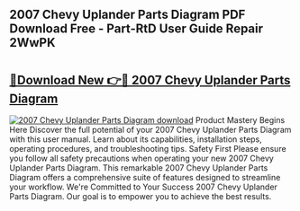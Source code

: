 ## 2007 Chevy Uplander Parts Diagram PDF Download Free - Part-RtD User Guide Repair 2WwPK

# <h2><a href="http://dfrhis6.blite.top/?on=2007+Chevy+Uplander+Parts+Diagram">🔗Download New 👉🔴 2007 Chevy Uplander Parts Diagram</a></h2>

[![2007 Chevy Uplander Parts Diagram download](https://i.imgur.com/lujVjoI.png)](http://dfrhis6.blite.top/?on=2007+Chevy+Uplander+Parts+Diagram)
Product Mastery Begins Here Discover the full potential of your 2007 Chevy Uplander Parts Diagram with this user manual. Learn about its capabilities, installation steps, operating procedures, and troubleshooting tips. Safety First Please ensure you follow all safety precautions when operating your new 2007 Chevy Uplander Parts Diagram. This remarkable 2007 Chevy Uplander Parts Diagram offers a comprehensive suite of features designed to streamline your workflow. We're Committed to Your Success 2007 Chevy Uplander Parts Diagram. Our goal is to empower you to achieve the best results.

